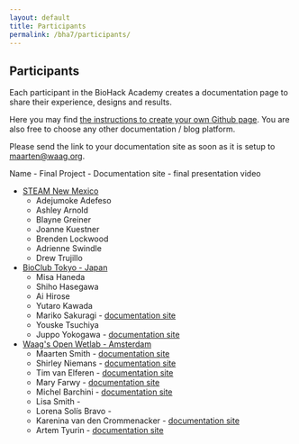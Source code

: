 ```yaml
---
layout: default
title: Participants
permalink: /bha7/participants/
---
```


## Participants

Each participant in the BioHack Academy creates a documentation page to share their experience, designs and results.

Here you may find [the instructions to create your own Github page](https://github.com/BioHackAcademy/BHA_DocumentationSite). You are also free to choose any other documentation / blog platform.

Please send the link to your documentation site as soon as it is setup to [maarten@waag.org](mailto:maarten@waag.org).

Name - Final Project - Documentation site - final presentation video
* [STEAM New Mexico](https://finearts.unm.edu/steam-nm/)
  * Adejumoke Adefeso
  * Ashley Arnold
  * Blayne Greiner
  * Joanne Kuestner
  * Brenden Lockwood
  * Adrienne Swindle
  * Drew Trujillo
* [BioClub Tokyo - Japan](http://www.bioclub.org)
  * Misa Haneda
  * Shiho Hasegawa
  * Ai Hirose
  * Yutaro Kawada
  * Mariko Sakuragi - [documentation site](https://marikosakuragi.github.io/BHA-2022/)
  * Youske Tsuchiya
  * Juppo Yokogawa - [documentation site](https://juppoyokokawa.github.io/bha22/)
* [Waag's Open Wetlab - Amsterdam](https://www.waag.org/nl/event/biohack-academy-6)
  * Maarten Smith - [documentation site](https://ivoormeeuw.github.io)
  * Shirley Niemans - [documentation site](https://shrls-hku.github.io/about/)
  * Tim van Elferen - [documentation site](https://revolute-nl.github.io/about/)
  * Mary Farwy - [documentation site](https://marifarwi.github.io/)
  * Michel Barchini - [documentation site](https://michel-ba.github.io/)
  * Lisa Smith - 
  * Lorena Solís Bravo - 
  * Karenina van den Crommenacker - [documentation site](https://kareninablue.github.io/)
  * Artem Tyurin - [documentation site](https://agentcooper.io/notes/biohack-academy/)
